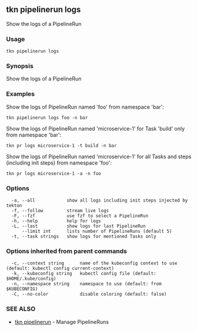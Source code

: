 ## tkn pipelinerun logs

Show the logs of a PipelineRun

### Usage

```
tkn pipelinerun logs
```

### Synopsis

Show the logs of a PipelineRun

### Examples

Show the logs of PipelineRun named 'foo' from namespace 'bar':

    tkn pipelinerun logs foo -n bar

Show the logs of PipelineRun named 'microservice-1' for Task 'build' only from namespace 'bar':

    tkn pr logs microservice-1 -t build -n bar

Show the logs of PipelineRun named 'microservice-1' for all Tasks and steps (including init steps) from namespace 'foo':

    tkn pr logs microservice-1 -a -n foo
   

### Options

```
  -a, --all            show all logs including init steps injected by tekton
  -f, --follow         stream live logs
  -F, --fzf            use fzf to select a PipelineRun
  -h, --help           help for logs
  -L, --last           show logs for last PipelineRun
      --limit int      lists number of PipelineRuns (default 5)
  -t, --task strings   show logs for mentioned Tasks only
```

### Options inherited from parent commands

```
  -c, --context string      name of the kubeconfig context to use (default: kubectl config current-context)
  -k, --kubeconfig string   kubectl config file (default: $HOME/.kube/config)
  -n, --namespace string    namespace to use (default: from $KUBECONFIG)
  -C, --no-color            disable coloring (default: false)
```

### SEE ALSO

* [tkn pipelinerun](tkn_pipelinerun.md)	 - Manage PipelineRuns

